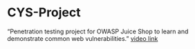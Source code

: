 # CYS-Project
“Penetration testing project for OWASP Juice Shop to learn and demonstrate common web vulnerabilities.”
[video link]()
